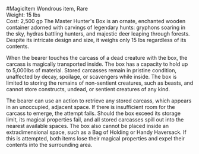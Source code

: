 #MagicItem
Wondrous item, Rare  
Weight: 15 lbs  
Cost: 2,500 gp
The Master Hunter's Box is an ornate, enchanted wooden container adorned with carvings of legendary hunts: gryphons soaring in the sky, hydras battling hunters, and majestic deer leaping through forests. Despite its intricate design and size, it weighs only 15 lbs regardless of its contents.

When the bearer touches the carcass of a dead creature with the box, the carcass is magically transported inside. The box has a capacity to hold up to 5,000lbs of material. Stored carcasses remain in pristine condition, unaffected by decay, spoilage, or scavengers while inside. The box is limited to storing the remains of non-sentient creatures, such as beasts, and cannot store constructs, undead, or sentient creatures of any kind.  

The bearer can use an action to retrieve any stored carcass, which appears in an unoccupied, adjacent space. If there is insufficient room for the carcass to emerge, the attempt fails. Should the box exceed its storage limit, its magical properties fail, and all stored carcasses spill out into the nearest available spaces. The box also cannot be placed inside an extradimensional space, such as a Bag of Holding or Handy Haversack. If this is attempted, both items lose their magical properties and expel their contents into the surrounding area.